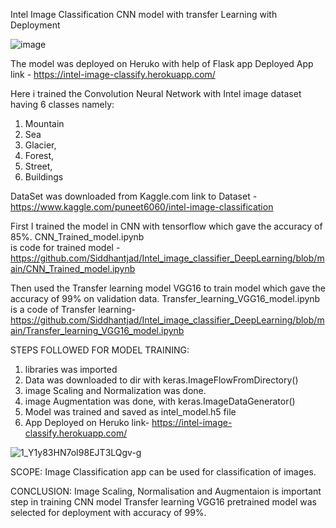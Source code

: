  Intel Image Classification CNN model with transfer Learning with Deployment
 
 ![image](https://user-images.githubusercontent.com/90169527/153900910-6ba30231-37f8-4e14-a3a2-c57eb3d3283e.png)

 
The model was deployed on Heruko with help of Flask app
 Deployed App link - https://intel-image-classify.herokuapp.com/
 
 
 Here i trained the Convolution Neural Network with Intel image dataset having 6 classes namely: 
1. Mountain
2. Sea 
3. Glacier, 
4. Forest, 
5. Street, 
6. Buildings

DataSet was downloaded from Kaggle.com 
link to Dataset - https://www.kaggle.com/puneet6060/intel-image-classification


First I trained the model in CNN with tensorflow  which gave the accuracy of 85%.
CNN_Trained_model.ipynb            
is code for trained model -https://github.com/Siddhantjad/Intel_image_classifier_DeepLearning/blob/main/CNN_Trained_model.ipynb

Then used the Transfer learning model VGG16 to train model which gave the accuracy of 99% on validation data.
Transfer_learning_VGG16_model.ipynb  
is a code of Transfer learning-  https://github.com/Siddhantjad/Intel_image_classifier_DeepLearning/blob/main/Transfer_learning_VGG16_model.ipynb


STEPS FOLLOWED FOR MODEL TRAINING:
1. libraries was imported
2. Data was downloaded to dir with keras.ImageFlowFromDirectory()
3. image Scaling and Normalization was done.
4. image Augmentation was done, with keras.ImageDataGenerator()
5. Model was trained and saved as intel_model.h5 file
6. App Deployed on Heruko link- https://intel-image-classify.herokuapp.com/

![1_Y1y83HN7oI98EJT3LQgv-g](https://user-images.githubusercontent.com/90169527/153884075-d23112c9-a327-4b76-a1f4-0d033c392140.png)

SCOPE:
Image Classification app can be used for classification of images.

CONCLUSION:
Image Scaling, Normalisation and Augmentaion is important step in training CNN model
Transfer learning VGG16 pretrained model was selected for deployment with accuracy of 99%.

